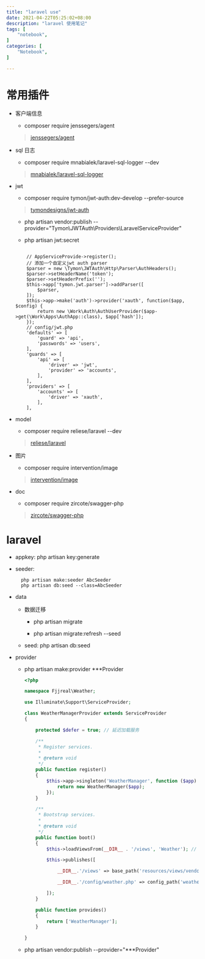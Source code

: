 ```yaml
---
title: "laravel use"
date: 2021-04-22T05:25:02+08:00
description: "laravel 使用笔记"
tags: [
    "notebook",
]
categories: [
    "Notebook",
]

---
```


<!--more-->


# 常用插件

- 客户端信息

	- composer require jenssegers/agent

	> [jenssegers/agent](https://github.com/jenssegers/agent)

- sql 日志

	- composer require mnabialek/laravel-sql-logger --dev

	> [mnabialek/laravel-sql-logger](https://github.com/mnabialek/laravel-sql-logger)

- jwt

	- composer require tymon/jwt-auth:dev-develop --prefer-source

	> [tymondesigns/jwt-auth](https://github.com/tymondesigns/jwt-auth)

	- php artisan vendor:publish --provider="Tymon\JWTAuth\Providers\LaravelServiceProvider"

	- php artisan jwt:secret

	```

		// AppServiceProvide->register();
		// 添加一个自定义jwt auth parser
        $parser = new \Tymon\JWTAuth\Http\Parser\AuthHeaders();
        $parser->setHeaderName('token');
        $parser->setHeaderPrefix('');
        $this->app['tymon.jwt.parser']->addParser([
            $parser,
        ]);
        $this->app->make('auth')->provider('xauth', function($app, $config) {
            return new \Work\Auth\AuthUserProvider($app->get(\Work\Apps\AuthApp::class), $app['hash']);
        });
        // config/jwt.php
	    'defaults' => [
	        'guard' => 'api',
	        'passwords' => 'users',
	    ],
	    'guards' => [
	        'api' => [
	            'driver' => 'jwt',
	            'provider' => 'accounts',
	        ],
	    ],
	    'providers' => [
	        'accounts' => [
	            'driver' => 'xauth',
	        ],
	    ],
	```

- model
	- composer require reliese/laravel --dev	

	> [reliese/laravel](https://github.com/reliese/laravel)

- 图片

	- composer require intervention/image

	> [intervention/image](http://image.intervention.io/getting_started/installation)

- doc

	- composer require zircote/swagger-php

	> [zircote/swagger-php](https://github.com/zircote/swagger-php)

# laravel

- appkey: php artisan key:generate

- seeder:
  ```
    php artisan make:seeder AbcSeeder
    php artisan db:seed --class=AbcSeeder
  ```

- data
	- 数据迁移
	
	  - php artisan migrate
	
	  - php artisan migrate:refresh --seed
	
	- seed: php artisan db:seed

- provider

  * php artisan make:provider ***Provider
    ```php
    <?php
    
    namespace Fjjreal\Weather;
    
    use Illuminate\Support\ServiceProvider;
    
    class WeatherManagerProvider extends ServiceProvider
    {
    
        protected $defer = true; // 延迟加载服务
    
        /**
         * Register services.
         *
         * @return void
         */
        public function register()
        {
            $this->app->singleton('WeatherManager', function ($app) {
                return new WeatherManager($app);
            });
        }
    
        /**
         * Bootstrap services.
         *
         * @return void
         */
        public function boot()
        {
            $this->loadViewsFrom(__DIR__ . '/views', 'Weather'); // 视图目录指定
    
            $this->publishes([
    
                __DIR__.'/views' => base_path('resources/views/vendor/weather'),  // 发布视图目录到resources 下
    
                __DIR__.'/config/weather.php' => config_path('weather.php'), // 发布配置文件到 laravel 的config 下
    
            ]);
        }
    
        public function provides()
        {
            return ['WeatherManager'];
        }
    
    }
    
    ```
  * php artisan vendor:publish --provider="***Provider"

